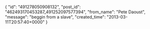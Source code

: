  {
   "id": "491278050908132",
   "post_id": "462493170453287_491252097577394",
   "from_name": "Pete Daoust",
   "message": "beggin from a slave",
   "created_time": "2013-03-11T20:57:40+0000"
 }
